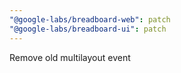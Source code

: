 ```yaml
---
"@google-labs/breadboard-web": patch
"@google-labs/breadboard-ui": patch
---
```


Remove old multilayout event
